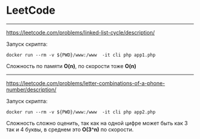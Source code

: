 # LeetCode

---

https://leetcode.com/problems/linked-list-cycle/description/

Запуск скрипта:
```
docker run --rm -v ${PWD}/www:/www  -it cli php app1.php
```
Сложность по памяти **O(n)**, по скорости тоже **O(n)**

---

https://leetcode.com/problems/letter-combinations-of-a-phone-number/description/

Запуск скрипта:
```
docker run --rm -v ${PWD}/www:/www  -it cli php app2.php
```
Сложность сложно оценить, так как на одной цифре может быть как 3 так и 4 буквы, в среднем это **O(3^n)** по скорости.
